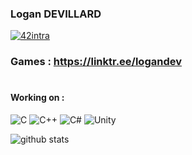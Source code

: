 ### Logan DEVILLARD
[![42intra](https://shields.io/badge/ldevilla-black?logoColor=white&logo=42&style=for-the-badge)](https://profile.intra.42.fr/users/ldevilla)
### Games : https://linktr.ee/logandev
#
#### Working on :
![C](https://img.shields.io/badge/C-00599C?style=for-the-badge&logo=c&logoColor=white)
![C++](https://img.shields.io/badge/C%2B%2B-00599C?style=for-the-badge&logo=c%2B%2B&logoColor=white)
![C#](https://img.shields.io/badge/C%23-239120?style=for-the-badge&logo=c-sharp&logoColor=white)
![Unity](https://img.shields.io/badge/Unity-100000?style=for-the-badge&logo=unity&logoColor=white)

![github stats](https://github-readme-stats.vercel.app/api?username=gapoulai&theme=dark&count_private=true&hide_border=true&show_icons=true&include_all_commits=true&custom_title=GitHub+Stats)
